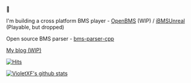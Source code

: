 👋

I'm building a cross platform BMS player - [OpenBMS](https://github.com/SNURhythm/OpenBMS) (WIP) / [iBMSUnreal](https://github.com/SNURhythm/iBMSUnreal) (Playable, but dropped)

Open source BMS parser - [bms-parser-cpp](https://github.com/SNURhythm/bms-parser-cpp)

[My blog (WIP)](https://VioletXF.github.io)

[![Hits](https://hits.seeyoufarm.com/api/count/incr/badge.svg?url=https%3A%2F%2Fgithub.com%2FVioletXF)](https://hits.seeyoufarm.com)

[![VioletXF's github stats](https://github-readme-stats.vercel.app/api?username=VioletXF&hide_border=true&thema&show_icons=true&theme=dracula)](https://github.com/VioletXF)  
